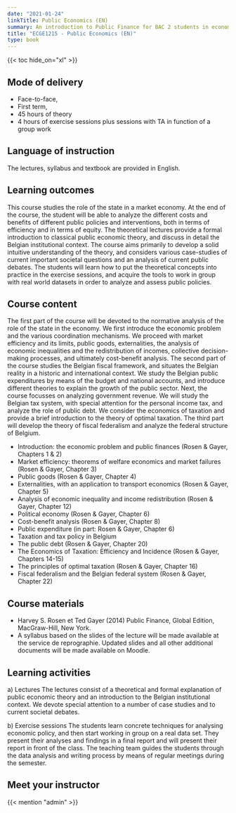 ```yaml
---
date: "2021-01-24"
linkTitle: Public Economics (EN)
summary: An introduction to Public Finance for BAC 2 students in economics and business, optional course for business engineering students.
title: "ECGE1215 - Public Economics (EN)"
type: book
---
```


{{< toc hide_on="xl" >}}

## Mode of delivery

- Face-to-face, 
- First term, 
- 45 hours of theory 
- 4 hours of exercise sessions plus sessions with TA in function of a group work

## Language of instruction

The lectures, syllabus and textbook are provided in English. 

## Learning outcomes

This course studies the role of the state in a market economy. At the end of the course, the student will be able to analyze the different costs and benefits of different public policies and interventions, both in terms of efficiency and in terms of equity. The theoretical lectures provide a formal introduction to classical public economic theory, and discuss in detail the Belgian institutional context. The course aims primarily to develop a solid intuitive understanding of the theory, and considers various case-studies of current important societal questions and an analysis of current public debates. 
The students will learn how to put the theoretical concepts into practice in the exercise sessions, and acquire the tools to work in group with real world datasets in order to analyze and assess public policies. 




## Course content
The first part of the course will be devoted to the normative analysis of the role of the state in the economy. We first introduce the economic problem and the various coordination mechanisms.  We proceed with market efficiency and its limits, public goods, externalities, the analysis of economic inequalities and the redistribution of incomes, collective decision-making processes, and ultimately cost-benefit analysis. 
The second part of the course studies the Belgian fiscal framework, and situates the Belgian reality in a historic and international context. We study the Belgian public expenditures by means of the budget and national accounts, and introduce different theories to explain the growth of the public sector. Next, the course focusses on analyzing government revenue. We will study the Belgian tax system, with special attention for the personal income tax, and analyze the role of public debt. We consider the economics of taxation and provide a brief introduction to the theory of optimal taxation. 
The third part will develop the theory of fiscal federalism and analyze the federal structure of Belgium.

*  Introduction: the economic problem and public finances (Rosen & Gayer, Chapters 1 & 2)  
*  Market efficiency: theorems of welfare economics and market failures (Rosen & Gayer, Chapter 3)  
*  Public goods (Rosen & Gayer, Chapter 4)  
*  Externalities, with an application to transport economics (Rosen & Gayer, Chapter 5)  
*  Analysis of economic inequality and income redistribution (Rosen & Gayer, Chapter 12)  
*  Political economy (Rosen & Gayer, Chapter 6)  
*  Cost-benefit analysis (Rosen & Gayer, Chapter 8)  
*  Public expenditure (in part: Rosen & Gayer, Chapter 6)  
*  Taxation and tax policy in Belgium  
*  The public debt (Rosen & Gayer, Chapter 20)  
*  The Economics of Taxation: Efficiency and Incidence (Rosen & Gayer, Chapters 14-15)  
*  The principles of optimal taxation (Rosen & Gayer, Chapter 16)  
*  Fiscal federalism and the Belgian federal system (Rosen & Gayer, Chapter 22)  


## Course materials
-  Harvey S. Rosen et Ted Gayer (2014) Public Finance, Global Edition, MacGraw-Hill, New York.  
-  A syllabus based on the slides of the lecture will be made available at the service de reprographie. Updated slides and all other additional documents will be made available on Moodle.


## Learning activities
a)	Lectures
The lectures consist of a theoretical and formal explanation of public economic theory and an introduction to the Belgian institutional context. We devote special attention to a number of case studies and to current societal debates.  

b)	Exercise sessions
The students learn concrete techniques for analysing economic policy, and then start working in group on a real data set. They present their analyses and findings in a final report and will present their report in front of the class. The teaching team guides the students through the data analysis and writing process by means of regular meetings during the semester.  
 

## Meet your instructor

{{< mention "admin" >}}

